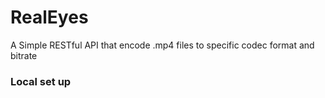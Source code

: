 # RealEyes
A Simple RESTful API that encode .mp4 files to specific codec format and bitrate

### Local set up
